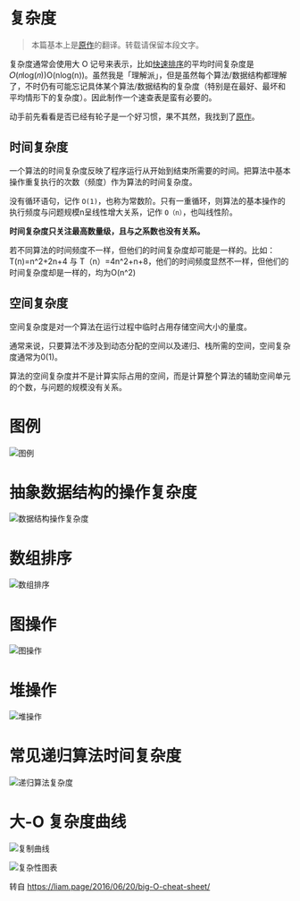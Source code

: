 # 复杂度

> 本篇基本上是[原作](http://bigocheatsheet.com/)的翻译。转载请保留本段文字。

复杂度通常会使用大 O 记号来表示，比如[快速排序](https://zh.wikipedia.org/wiki/快速排序)的平均时间复杂度是 𝑂(𝑛log(𝑛))O(nlog⁡(n))。虽然我是「理解派」，但是虽然每个算法/数据结构都理解了，不时仍有可能忘记具体某个算法/数据结构的复杂度（特别是在最好、最坏和平均情形下的复杂度）。因此制作一个速查表是蛮有必要的。

动手前先看看是否已经有轮子是一个好习惯，果不其然，我找到了[原作](http://bigocheatsheet.com/)。

## 时间复杂度

一个算法的时间复杂度反映了程序运行从开始到结束所需要的时间。把算法中基本操作重复执行的次数（频度）作为算法的时间复杂度。

没有循环语句，记作 `O(1)`，也称为常数阶。只有一重循环，则算法的基本操作的执行频度与问题规模n呈线性增大关系，记作 `O（n）`，也叫线性阶。

**时间复杂度只关注最高数量级，且与之系数也没有关系。**

若不同算法的时间频度不一样，但他们的时间复杂度却可能是一样的。比如：T(n)=n^2+2n+4  与 T（n）=4n^2+n+8，他们的时间频度显然不一样，但他们的时间复杂度却是一样的，均为O(n^2)

## 空间复杂度

空间复杂度是对一个算法在运行过程中临时占用存储空间大小的量度。

通常来说，只要算法不涉及到动态分配的空间以及递归、栈所需的空间，空间复杂度通常为0(1)。

算法的空间复杂度并不是计算实际占用的空间，而是计算整个算法的辅助空间单元的个数，与问题的规模没有关系。

# 图例

![图例](https://tva1.sinaimg.cn/large/006y8mN6ly1g762p5sb1lj31cy01y74c.jpg)



# 抽象数据结构的操作复杂度

![数据结构操作复杂度](https://tva1.sinaimg.cn/large/006y8mN6ly1g763vbwfa2j31040u0af6.jpg)



# 数组排序

![数组排序](https://tva1.sinaimg.cn/large/006y8mN6ly1g762rpp2k0j31980u043c.jpg)



# 图操作

![图操作](https://tva1.sinaimg.cn/large/006y8mN6ly1g762srl8jej31d408cwfk.jpg)



# 堆操作

![堆操作](https://tva1.sinaimg.cn/large/006y8mN6ly1g762tk4ofdj31d40j80vo.jpg)



# 常见递归算法时间复杂度

![递归算法复杂度](https://tva1.sinaimg.cn/large/006y8mN6ly1g764qz74kgj328w0g67po.jpg)



# 大-O 复杂度曲线

![复制曲线](https://tva1.sinaimg.cn/large/006y8mN6ly1g762u61tozj30lr0cmq3i.jpg)

![复杂性图表](https://tva1.sinaimg.cn/large/006y8mN6ly1g7638nwfbdj316t0u0781.jpg)





转自 https://liam.page/2016/06/20/big-O-cheat-sheet/
